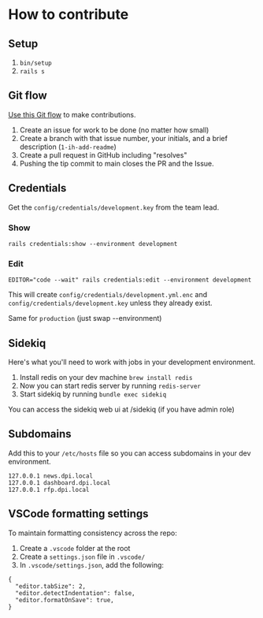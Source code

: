# How to contribute

## Setup

1. `bin/setup`
1. `rails s`

## Git flow

[Use this Git flow](https://thoughtbot.com/playbook/developing/code-reviews) to
make contributions.

1. Create an issue for work to be done (no matter how small)
2. Create a branch with that issue number, your initials, and a brief
   description (`1-ih-add-readme`)
3. Create a pull request in GitHub including "resolves"
4. Pushing the tip commit to main closes the PR and the Issue.

## Credentials

Get the `config/credentials/development.key` from the team lead.

### Show

`rails credentials:show --environment development`

### Edit

`EDITOR="code --wait" rails credentials:edit --environment development`

This will create `config/credentials/development.yml.enc` and
`config/credentials/development.key` unless they already exist.

Same for `production` (just swap --environment)

## Sidekiq

Here's what you'll need to work with jobs in your development environment.

1. Install redis on your dev machine `brew install redis`
2. Now you can start redis server by running `redis-server`
3. Start sidekiq by running `bundle exec sidekiq`

You can access the sidekiq web ui at /sidekiq (if you have admin role)

## Subdomains

Add this to your `/etc/hosts` file so you can access subdomains in your dev
environment.

```
127.0.0.1 news.dpi.local
127.0.0.1 dashboard.dpi.local
127.0.0.1 rfp.dpi.local
```

## VSCode formatting settings

To maintain formatting consistency across the repo:

1. Create a `.vscode` folder at the root
2. Create a `settings.json` file in `.vscode/`
3. In `.vscode/settings.json`, add the following:

```
{
  "editor.tabSize": 2,
  "editor.detectIndentation": false,
  "editor.formatOnSave": true,
}
```
